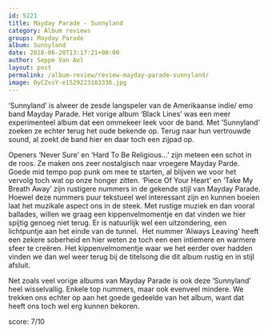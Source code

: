 ```yaml
---
id: 5221
title: Mayday Parade - Sunnyland
category: Album reviews
groups: Mayday Parade
album: Sunnyland
date: 2018-06-28T13:17:21+00:00
author: Seppe Van Ael
layout: post
permalink: /album-review/review-mayday-parade-sunnyland/
image: 0yCZvsY-e1529223183336.jpg
---
```

‘Sunnyland’ is alweer de zesde langspeler van de Amerikaanse indie/ emo band Mayday Parade. Het vorige album ‘Black Lines’ was een meer experimenteel album dat een ommekeer leek voor de band. Met ’Sunnyland’ zoeken ze echter terug het oude bekende op. Terug naar hun vertrouwde sound, al zoekt de band hier en daar toch een zijpad op.

Openers ‘Never Sure’ en ‘Hard To Be Religious…’ zijn meteen een schot in de roos. Ze maken ons zeer nostalgisch naar vroegere Mayday Parde. Goede mid tempo pop punk om mee te starten, al blijven we voor het vervolg toch wat op onze honger zitten. ‘Piece Of Your Heart’ en ‘Take My Breath Away’ zijn rustigere nummers in de gekende stijl van Mayday Parade. Hoewel deze nummers puur tekstueel wel interessant zijn en kunnen boeien laat het muzikale aspect ons in de steek. Met rustige muziek en dan vooral ballades, willen we graag een kippenvelmomentje en dat vinden we hier spijtig genoeg niet terug. Er is natuurlijk wel een uitzondering, een lichtpuntje aan het einde van de tunnel.  Het nummer ‘Always Leaving’ heeft een zekere soberheid en hier weten ze toch een een intiemere en warmere sfeer te creëren. Het kippenvelmomentje waar we het eerder over hadden vinden we dan wel weer terug bij de titelsong die dit album rustig en in stijl afsluit.

Net zoals veel vorige albums van Mayday Parade is ook deze ‘Sunnyland’ heel wisselvallig. Enkele top nummers, maar ook evenveel mindere. We trekken ons echter op aan het goede gedeelde van het album, want dat heeft ons toch wel erg kunnen bekoren.

score: 7/10
